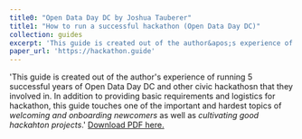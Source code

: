 ```yaml
---
title0: "Open Data Day DC by Joshua Tauberer"
title1: "How to run a successful hackathon (Open Data Day DC)"
collection: guides
excerpt: 'This guide is created out of the author&apos;s experience of running 5 successful years of Open Data Day DC and other civic hackathosn that they involved in. In addition to providing basic requirements and logistics for hackathon, this guide touches one of the important and hardest topics of <em>welcoming and onboarding newcomers</em> as well as <em>cultivating good hackahton projects</em>.'
paper_url: 'https://hackathon.guide'
---
```

'This guide is created out of the author&apos;s experience of running 5 successful years of Open Data Day DC and other civic hackathosn that they involved in. In addition to providing basic requirements and logistics for hackathon, this guide touches one of the important and hardest topics of <em>welcoming and onboarding newcomers</em> as well as <em>cultivating good hackahton projects</em>.'
[Download PDF here.](https://hackathon.guide)

